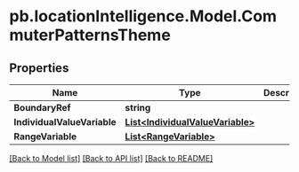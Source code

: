 # pb.locationIntelligence.Model.CommuterPatternsTheme
## Properties

Name | Type | Description | Notes
------------ | ------------- | ------------- | -------------
**BoundaryRef** | **string** |  | [optional] 
**IndividualValueVariable** | [**List&lt;IndividualValueVariable&gt;**](IndividualValueVariable.md) |  | [optional] 
**RangeVariable** | [**List&lt;RangeVariable&gt;**](RangeVariable.md) |  | [optional] 

[[Back to Model list]](../README.md#documentation-for-models) [[Back to API list]](../README.md#documentation-for-api-endpoints) [[Back to README]](../README.md)

